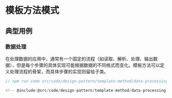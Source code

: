 # 模板方法模式

## 典型用例

### 数据处理

在处理数据的应用中，通常有一个固定的流程（如读取、解析、处理、输出数据），但是每个步骤的具体实现可能根据数据的不同格式而变化。模板方法可以定义处理流程的骨架，而具体步骤的实现则留给子类。

```ts
// npm run code src/code/design-pattern/template-method/data-processing.ts

<!-- @include:@src/code/design-pattern/template-method/data-processing.ts -->
```